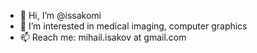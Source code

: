 - 👋 Hi, I’m @issakomi
- 👀 I’m interested in medical imaging, computer graphics
- 📫 Reach me: mihail.isakov at gmail.com

<!---
issakomi/issakomi is a ✨ special ✨ repository because its `README.md` (this file) appears on your GitHub profile.
You can click the Preview link to take a look at your changes.
--->
